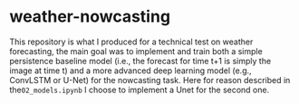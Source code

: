# weather-nowcasting
This repository is what I produced for a technical test on weather forecasting, the main goal was to implement and train both a simple persistence baseline model (i.e., the forecast for
time t+1 is simply the image at time t) and a more advanced deep learning model (e.g., ConvLSTM or U-Net) for the nowcasting task. Here for reason described in the`02_models.ipynb` I choose to implement a Unet for the second one. 

